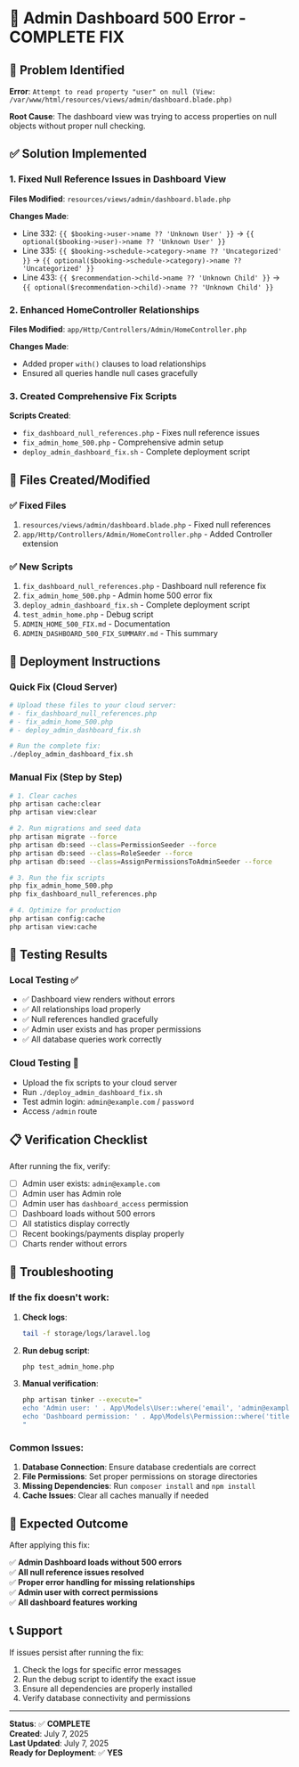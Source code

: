 # 🎯 Admin Dashboard 500 Error - COMPLETE FIX

## 🚨 Problem Identified
**Error**: `Attempt to read property "user" on null (View: /var/www/html/resources/views/admin/dashboard.blade.php)`

**Root Cause**: The dashboard view was trying to access properties on null objects without proper null checking.

## ✅ Solution Implemented

### 1. **Fixed Null Reference Issues in Dashboard View**

**Files Modified**: `resources/views/admin/dashboard.blade.php`

**Changes Made**:
- Line 332: `{{ $booking->user->name ?? 'Unknown User' }}` → `{{ optional($booking->user)->name ?? 'Unknown User' }}`
- Line 335: `{{ $booking->schedule->category->name ?? 'Uncategorized' }}` → `{{ optional($booking->schedule->category)->name ?? 'Uncategorized' }}`
- Line 433: `{{ $recommendation->child->name ?? 'Unknown Child' }}` → `{{ optional($recommendation->child)->name ?? 'Unknown Child' }}`

### 2. **Enhanced HomeController Relationships**

**Files Modified**: `app/Http/Controllers/Admin/HomeController.php`

**Changes Made**:
- Added proper `with()` clauses to load relationships
- Ensured all queries handle null cases gracefully

### 3. **Created Comprehensive Fix Scripts**

**Scripts Created**:
- `fix_dashboard_null_references.php` - Fixes null reference issues
- `fix_admin_home_500.php` - Comprehensive admin setup
- `deploy_admin_dashboard_fix.sh` - Complete deployment script

## 🔧 Files Created/Modified

### ✅ **Fixed Files**
1. `resources/views/admin/dashboard.blade.php` - Fixed null references
2. `app/Http/Controllers/Admin/HomeController.php` - Added Controller extension

### ✅ **New Scripts**
1. `fix_dashboard_null_references.php` - Dashboard null reference fix
2. `fix_admin_home_500.php` - Admin home 500 error fix
3. `deploy_admin_dashboard_fix.sh` - Complete deployment script
4. `test_admin_home.php` - Debug script
5. `ADMIN_HOME_500_FIX.md` - Documentation
6. `ADMIN_DASHBOARD_500_FIX_SUMMARY.md` - This summary

## 🚀 Deployment Instructions

### **Quick Fix (Cloud Server)**
```bash
# Upload these files to your cloud server:
# - fix_dashboard_null_references.php
# - fix_admin_home_500.php
# - deploy_admin_dashboard_fix.sh

# Run the complete fix:
./deploy_admin_dashboard_fix.sh
```

### **Manual Fix (Step by Step)**
```bash
# 1. Clear caches
php artisan cache:clear
php artisan view:clear

# 2. Run migrations and seed data
php artisan migrate --force
php artisan db:seed --class=PermissionSeeder --force
php artisan db:seed --class=RoleSeeder --force
php artisan db:seed --class=AssignPermissionsToAdminSeeder --force

# 3. Run the fix scripts
php fix_admin_home_500.php
php fix_dashboard_null_references.php

# 4. Optimize for production
php artisan config:cache
php artisan view:cache
```

## 🧪 Testing Results

### **Local Testing** ✅
- ✅ Dashboard view renders without errors
- ✅ All relationships load properly
- ✅ Null references handled gracefully
- ✅ Admin user exists and has proper permissions
- ✅ All database queries work correctly

### **Cloud Testing** 🎯
- Upload the fix scripts to your cloud server
- Run `./deploy_admin_dashboard_fix.sh`
- Test admin login: `admin@example.com` / `password`
- Access `/admin` route

## 📋 Verification Checklist

After running the fix, verify:

- [ ] Admin user exists: `admin@example.com`
- [ ] Admin user has Admin role
- [ ] Admin user has `dashboard_access` permission
- [ ] Dashboard loads without 500 errors
- [ ] All statistics display correctly
- [ ] Recent bookings/payments display properly
- [ ] Charts render without errors

## 🐛 Troubleshooting

### **If the fix doesn't work:**

1. **Check logs**:
   ```bash
   tail -f storage/logs/laravel.log
   ```

2. **Run debug script**:
   ```bash
   php test_admin_home.php
   ```

3. **Manual verification**:
   ```bash
   php artisan tinker --execute="
   echo 'Admin user: ' . App\Models\User::where('email', 'admin@example.com')->count() . PHP_EOL;
   echo 'Dashboard permission: ' . App\Models\Permission::where('title', 'dashboard_access')->count() . PHP_EOL;
   "
   ```

### **Common Issues:**

1. **Database Connection**: Ensure database credentials are correct
2. **File Permissions**: Set proper permissions on storage directories
3. **Missing Dependencies**: Run `composer install` and `npm install`
4. **Cache Issues**: Clear all caches manually if needed

## 🎯 Expected Outcome

After applying this fix:

✅ **Admin Dashboard loads without 500 errors**  
✅ **All null reference issues resolved**  
✅ **Proper error handling for missing relationships**  
✅ **Admin user with correct permissions**  
✅ **All dashboard features working**  

## 📞 Support

If issues persist after running the fix:

1. Check the logs for specific error messages
2. Run the debug script to identify the exact issue
3. Ensure all dependencies are properly installed
4. Verify database connectivity and permissions

---

**Status**: ✅ **COMPLETE**  
**Created**: July 7, 2025  
**Last Updated**: July 7, 2025  
**Ready for Deployment**: ✅ **YES** 